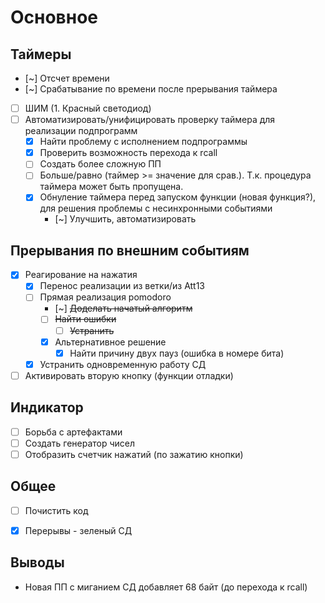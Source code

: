 # Основное
## Таймеры
- [~] Отсчет времени  
- [~] Срабатывание по времени после прерывания таймера  
- [ ] ШИМ (1. Красный светодиод)
- [ ] Автоматизировать/унифицировать проверку таймера для реализации подпрограмм   
    - [x] Найти проблему с исполнением подпрограммы
    - [x] Проверить возможность перехода к rcall
    - [ ] Создать более сложную ПП
    - [ ] Больше/равно (таймер >= значение для срав.). Т.к. процедура таймера может быть пропущена.
    - [x] Обнуление таймера перед запуском функции (новая функция?), для решения проблемы с несинхронными событиями
        - [~] Улучшить, автоматизировать

## Прерывания по внешним событиям
- [x] Реагирование на нажатия
    - [x] Перенос реализации из ветки/из Att13
    - [ ] Прямая реализация pomodoro
        - [~] ~~Доделать начатый алгоритм~~
        - [ ] ~~Найти ошибки~~
            - [ ] ~~Устранить~~
        - [X] Альтернативное решение
            - [x] Найти причину двух пауз (ошибка в номере бита)
    - [x] Устранить одновременную работу СД
- [ ] Активировать вторую кнопку (функции отладки)

## Индикатор
- [ ] Борьба с артефактами
- [ ] Создать генератор чисел
- [ ] Отобразить счетчик нажатий (по зажатию кнопки)

## Общее
- [ ] Почистить код
- [x] Перерывы - зеленый СД


## Выводы
- Новая ПП с миганием СД добавляет 68 байт (до перехода к rcall)